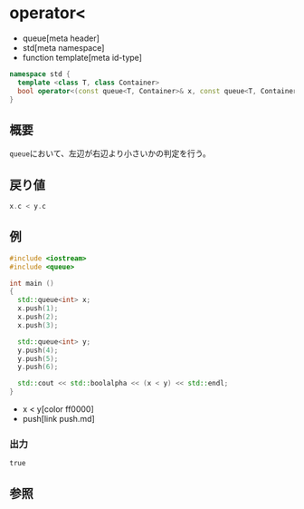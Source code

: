 # operator<
* queue[meta header]
* std[meta namespace]
* function template[meta id-type]

```cpp
namespace std {
  template <class T, class Container>
  bool operator<(const queue<T, Container>& x, const queue<T, Container>& y);
}
```

## 概要
`queue`において、左辺が右辺より小さいかの判定を行う。


## 戻り値
```cpp
x.c < y.c
```


## 例
```cpp example
#include <iostream>
#include <queue>

int main ()
{
  std::queue<int> x;
  x.push(1);
  x.push(2);
  x.push(3);

  std::queue<int> y;
  y.push(4);
  y.push(5);
  y.push(6);

  std::cout << std::boolalpha << (x < y) << std::endl;
}
```
* x < y[color ff0000]
* push[link push.md]

### 出力
```
true
```

## 参照
